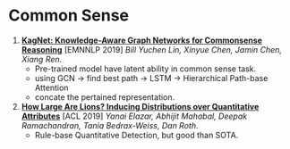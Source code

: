 # Common Sense

1. [**KagNet: Knowledge-Aware Graph Networks for Commonsense Reasoning**](https://github.com/iofu728/PaperRead/blob/master/paper/NLP/CommonSense/KagNet.pdf) [EMNNLP 2019] _Bill Yuchen Lin, Xinyue Chen, Jamin Chen, Xiang Ren_.
   - Pre-trained model have latent ability in common sense task.
   - using GCN -> find best path -> LSTM -> Hierarchical Path-base Attention
   - concate the pertained representation.
2. [**How Large Are Lions? Inducing Distributions over Quantitative Attributes**](https://github.com/iofu728/PaperRead/blob/master/paper/NLP/CommonSense/QuantitativeAttributes.pdf) [ACL 2019] _Yanai Elazar, Abhijit Mahabal, Deepak Ramachandran, Tania Bedrax-Weiss, Dan Roth_.
   - Rule-base Quantitative Detection, but good than SOTA.
